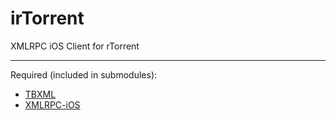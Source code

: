 irTorrent
=============

XMLRPC iOS Client for rTorrent

--------

Required (included in submodules):

* [TBXML](https://github.com/71squared/TBXML.git "Lightweight XML Parser") 
* [XMLRPC-iOS](https://github.com/koke/xmlrpc.git "Wordpress XMLRPC")